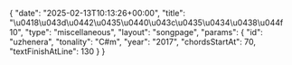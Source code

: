 {
    "date": "2025-02-13T10:13:26+00:00",
    "title": "\u0418\u043d\u0442\u0435\u0440\u043c\u0435\u0434\u0438\u044f 10",
    "type": "miscellaneous",
    "layout": "songpage",
    "params": {
        "id": "uzhenera",
        "tonality": "C#m",
        "year": "2017",
        "chordsStartAt": 70,
        "textFinishAtLine": 130
    }
}